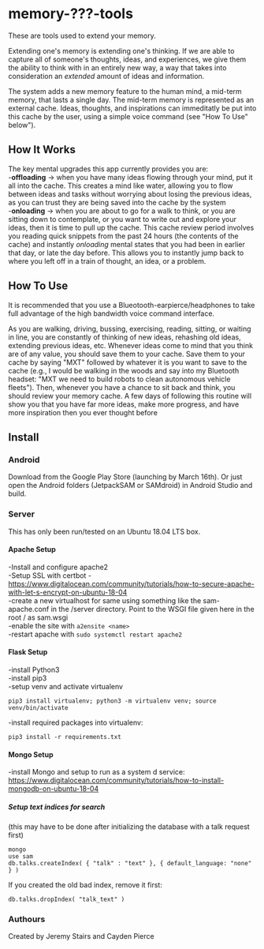 # memory-???-tools  

These are tools used to extend your memory.

Extending one's memory is extending one's thinking. If we are able to capture all of someone's thoughts, ideas, and experiences, we give them the ability to think with in an entirely new way, a way that takes into consideration an *extended* amount of ideas and information.

The system adds a new memory feature to the human mind, a mid-term memory, that lasts a single day. The mid-term memory is represented as an external cache. Ideas, thoughts, and inspirations can immeditatly be put into this cache by the user, using a simple voice command (see "How To Use" below").

## How It Works  

The key mental upgrades this app currently provides you are:  
-**offloading** -> when you have many ideas flowing through your mind, put it all into the cache. This creates a mind like water, allowing you to flow between ideas and tasks without worrying about losing the previous ideas, as you can trust they are being saved into the cache by the system  
-**onloading** -> when you are about to go for a walk to think, or you are sitting down to contemplate, or you want to write out and explore your ideas, then it is time to pull up the cache. This cache review period involves you reading quick snippets from the past 24 hours (the contents of the cache) and instantly *onloading* mental states that you had been in earlier that day, or late the day before. This allows you to instantly jump back to where you left off in a train of thought, an idea, or a problem.

## How To Use

It is recommended that you use a Blueotooth-earpierce/headphones to take full advantage of the high bandwidth voice command interface.  

As you are walking, driving, bussing, exercising, reading, sitting, or waiting in line, you are constantly of thinking of new ideas, rehashing old ideas, extending previous ideas, etc. Whenever ideas come to mind that you think are of any value, you should save them to your cache. Save them to your cache by saying "MXT" followed by whatever it is you want to save to the cache (e.g., I would be walking in the woods and say into my Bluetooth headset: "MXT we need to build robots to clean autonomous vehicle fleets"). Then, whenever you have a chance to sit back and think, you should review your memory cache. A few days of following this routine will show you that you have far more ideas, make more progress, and have more inspiration then you ever thought before

## Install   

### Android

Download from the Google Play Store (launching by March 16th). Or just open the Android folders (JetpackSAM or SAMdroid) in Android Studio and build.

### Server
This has only been run/tested on an Ubuntu 18.04 LTS box.
#### Apache Setup  

-Install and configure apache2  
-Setup SSL with certbot - https://www.digitalocean.com/community/tutorials/how-to-secure-apache-with-let-s-encrypt-on-ubuntu-18-04  
-create a new virtualhost for same using something like the sam-apache.conf in the /server directory. Point to the WSGI file given here in the root / as sam.wsgi  
-enable the site with `a2ensite <name>`  
-restart apache with `sudo systemctl restart apache2`  

#### Flask Setup
-install Python3  
-install pip3  
-setup venv and activate virtualenv  
```
pip3 install virtualenv; python3 -m virtualenv venv; source venv/bin/activate
```  
-install required packages into virtualenv:  
```
pip3 install -r requirements.txt
```  

#### Mongo Setup

-install Mongo and setup to run as a system d service: https://www.digitalocean.com/community/tutorials/how-to-install-mongodb-on-ubuntu-18-04
##### Setup text indices for search

(this may have to be done after initializing the database with a talk request first)

```
mongo
use sam
db.talks.createIndex( { "talk" : "text" }, { default_language: "none" } )
```

If you created the old bad index, remove it first:
```
db.talks.dropIndex( "talk_text" )
```  

### Authours
Created by Jeremy Stairs and Cayden Pierce
